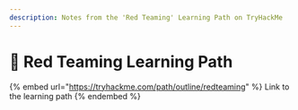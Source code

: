 ```yaml
---
description: Notes from the 'Red Teaming' Learning Path on TryHackMe
---
```


# 🏹 Red Teaming Learning Path

{% embed url="https://tryhackme.com/path/outline/redteaming" %}
Link to the learning path&#x20;
{% endembed %}

